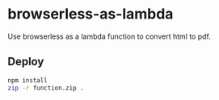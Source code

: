 # browserless-as-lambda

Use browserless as a lambda function to convert html to pdf.

## Deploy

```bash
npm install
zip -r function.zip .
```